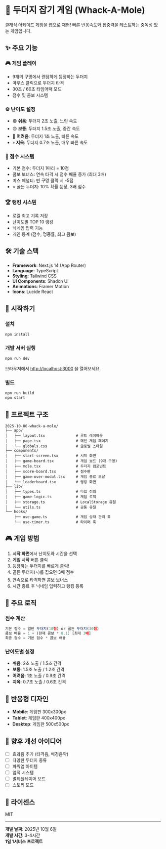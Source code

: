 # 🔨 두더지 잡기 게임 (Whack-A-Mole)

클래식 아케이드 게임을 웹으로 재현! 빠른 반응속도와 집중력을 테스트하는 중독성 있는 게임입니다.

## ✨ 주요 기능

### 🎮 게임 플레이
- 9개의 구멍에서 랜덤하게 등장하는 두더지
- 마우스 클릭으로 두더지 타격
- 30초 / 60초 타임어택 모드
- 점수 및 콤보 시스템

### ⚙️ 난이도 설정
- 🟢 **쉬움**: 두더지 2초 노출, 느린 속도
- 🟡 **보통**: 두더지 1.5초 노출, 중간 속도  
- 🔴 **어려움**: 두더지 1초 노출, 빠른 속도
- 💀 **지옥**: 두더지 0.7초 노출, 매우 빠른 속도

### 💯 점수 시스템
- 기본 점수: 두더지 1마리 = 10점
- 콤보 보너스: 연속 타격 시 점수 배율 증가 (최대 3배)
- 미스 페널티: 빈 구멍 클릭 시 -5점
- ⭐ 골든 두더지: 10% 확률 등장, 3배 점수

### 🏆 랭킹 시스템
- 로컬 최고 기록 저장
- 난이도별 TOP 10 랭킹
- 닉네임 입력 기능
- 개인 통계 (점수, 명중률, 최고 콤보)

## 🛠️ 기술 스택

- **Framework**: Next.js 14 (App Router)
- **Language**: TypeScript
- **Styling**: Tailwind CSS
- **UI Components**: Shadcn UI
- **Animations**: Framer Motion
- **Icons**: Lucide React

## 🚀 시작하기

### 설치
```bash
npm install
```

### 개발 서버 실행
```bash
npm run dev
```

브라우저에서 [http://localhost:3000](http://localhost:3000) 을 열어보세요.

### 빌드
```bash
npm run build
npm start
```

## 📂 프로젝트 구조

```
2025-10-06-whack-a-mole/
├── app/
│   ├── layout.tsx              # 루트 레이아웃
│   ├── page.tsx                # 메인 게임 페이지
│   └── globals.css             # 글로벌 스타일
├── components/
│   ├── start-screen.tsx        # 시작 화면
│   ├── game-board.tsx          # 게임 보드 (9개 구멍)
│   ├── mole.tsx                # 두더지 컴포넌트
│   ├── score-board.tsx         # 점수판
│   ├── game-over-modal.tsx     # 게임 종료 모달
│   └── leaderboard.tsx         # 랭킹 화면
├── lib/
│   ├── types.ts                # 타입 정의
│   ├── game-logic.ts           # 게임 로직
│   ├── storage.ts              # LocalStorage 유틸
│   └── utils.ts                # 공통 유틸
└── hooks/
    ├── use-game.ts             # 게임 상태 관리 훅
    └── use-timer.ts            # 타이머 훅
```

## 🎮 게임 방법

1. **시작 화면**에서 난이도와 시간을 선택
2. **게임 시작** 버튼 클릭
3. 등장하는 두더지를 빠르게 클릭!
4. 골든 두더지(⭐)를 잡으면 3배 점수
5. 연속으로 타격하면 콤보 보너스
6. 시간 종료 후 닉네임 입력하고 랭킹 등록

## 🔧 주요 로직

### 점수 계산
```typescript
기본 점수 = 일반 두더지(10점) or 골든 두더지(30점)
콤보 배율 = 1 + (현재 콤보 * 0.1) [최대 3배]
최종 점수 = 기본 점수 * 콤보 배율
```

### 난이도별 설정
- **쉬움**: 2초 노출 / 1.5초 간격
- **보통**: 1.5초 노출 / 1.2초 간격
- **어려움**: 1초 노출 / 0.9초 간격
- **지옥**: 0.7초 노출 / 0.6초 간격

## 📱 반응형 디자인

- **Mobile**: 게임판 300x300px
- **Tablet**: 게임판 400x400px
- **Desktop**: 게임판 500x500px

## 🚀 향후 개선 아이디어

- [ ] 효과음 추가 (타격음, 배경음악)
- [ ] 다양한 두더지 종류
- [ ] 파워업 아이템
- [ ] 업적 시스템
- [ ] 멀티플레이어 모드
- [ ] 스토리 모드

## 📝 라이센스

MIT

---

**개발 날짜**: 2025년 10월 6일  
**개발 시간**: 3-4시간  
**1일 1서비스 프로젝트**
